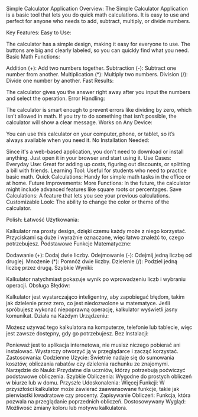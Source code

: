 Simple Calculator Application
Overview:
The Simple Calculator Application is a basic tool that lets you do quick math calculations. It is easy to use and perfect for anyone who needs to add, subtract, multiply, or divide numbers.

Key Features:
Easy to Use:

The calculator has a simple design, making it easy for everyone to use.
The buttons are big and clearly labeled, so you can quickly find what you need.
Basic Math Functions:

Addition (+): Add two numbers together.
Subtraction (-): Subtract one number from another.
Multiplication (*): Multiply two numbers.
Division (/): Divide one number by another.
Fast Results:

The calculator gives you the answer right away after you input the numbers and select the operation.
Error Handling:

The calculator is smart enough to prevent errors like dividing by zero, which isn’t allowed in math.
If you try to do something that isn’t possible, the calculator will show a clear message.
Works on Any Device:

You can use this calculator on your computer, phone, or tablet, so it’s always available when you need it.
No Installation Needed:

Since it's a web-based application, you don't need to download or install anything. Just open it in your browser and start using it.
Use Cases:
Everyday Use: Great for adding up costs, figuring out discounts, or splitting a bill with friends.
Learning Tool: Useful for students who need to practice basic math.
Quick Calculations: Handy for simple math tasks in the office or at home.
Future Improvements:
More Functions: In the future, the calculator might include advanced features like square roots or percentages.
Save Calculations: A feature that lets you see your previous calculations.
Customizable Look: The ability to change the color or theme of the calculator.

Polish:
Łatwość Użytkowania:

Kalkulator ma prosty design, dzięki czemu każdy może z niego korzystać.
Przyciskami są duże i wyraźnie oznaczone, więc łatwo znaleźć to, czego potrzebujesz.
Podstawowe Funkcje Matematyczne:

Dodawanie (+): Dodaj dwie liczby.
Odejmowanie (-): Odejmij jedną liczbę od drugiej.
Mnożenie (*): Pomnóż dwie liczby.
Dzielenie (/): Podziel jedną liczbę przez drugą.
Szybkie Wyniki:

Kalkulator natychmiast pokazuje wynik po wprowadzeniu liczb i wybraniu operacji.
Obsługa Błędów:

Kalkulator jest wystarczająco inteligentny, aby zapobiegać błędom, takim jak dzielenie przez zero, co jest niedozwolone w matematyce.
Jeśli spróbujesz wykonać niepoprawną operację, kalkulator wyświetli jasny komunikat.
Działa na Każdym Urządzeniu:

Możesz używać tego kalkulatora na komputerze, telefonie lub tablecie, więc jest zawsze dostępny, gdy go potrzebujesz.
Bez Instalacji:

Ponieważ jest to aplikacja internetowa, nie musisz niczego pobierać ani instalować. Wystarczy otworzyć ją w przeglądarce i zacząć korzystać.
Zastosowania:
Codzienne Użycie: Świetnie nadaje się do sumowania kosztów, obliczania rabatów czy dzielenia rachunku ze znajomymi.
Narzędzie do Nauki: Przydatne dla uczniów, którzy potrzebują poćwiczyć podstawowe obliczenia.
Szybkie Obliczenia: Wygodne do prostych obliczeń w biurze lub w domu.
Przyszłe Udoskonalenia:
Więcej Funkcji: W przyszłości kalkulator może zawierać zaawansowane funkcje, takie jak pierwiastki kwadratowe czy procenty.
Zapisywanie Obliczeń: Funkcja, która pozwala na przeglądanie poprzednich obliczeń.
Dostosowywany Wygląd: Możliwość zmiany koloru lub motywu kalkulatora.
